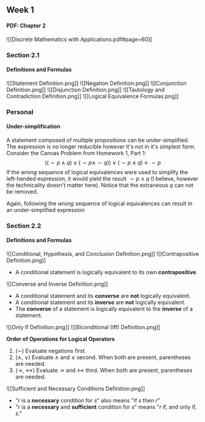 ## Week 1

#### PDF: Chapter 2

![[Discrete Mathematics with Applications.pdf#page=60]]


### Section 2.1

#### Definitions and Formulas

![[Statement Definition.png]]
![[Negation Definition.png]]
![[Conjunction Definition.png]]
![[Disjunction Definition.png]]
![[Tautology and Contradiction Definition.png]]
![[Logical Equivalence Formulas.png]]

### Personal

#### Under-simplification

A statement composed of multiple propositions can be under-simplified. The expression is no longer reducible however it's not in it's simplest form. Consider the Canvas Problem from Homework 1, Part 1:
$$((\sim p \wedge q)\vee(\sim p \wedge \sim q))\vee(\sim p \wedge q)\equiv \sim p$$
If the *wrong* sequence of logical equivalences were used to simplify the left-handed expression, it would yield the result $\sim p \wedge q$ (I believe, however the technicality doesn't matter here). Notice that the extraneous $q$ can not be removed. 

Again, following the *wrong* sequence of logical equivalences can result in an under-simplified expression
### Section 2.2
#### Definitions and Formulas

![[Conditional, Hypothesis, and Conclusion Definition.png]]
![[Contrapositive Definition.png]]
- A conditional statement is logically equivalent to its own **contrapositive**.

![[Converse and Inverse Definition.png]]
- A conditional statement and its **converse** are **not** logically equivalent.
- A conditional statement and its **inverse** are **not** logically equivalent.
- The **converse** of a statement is logically equivalent to the **inverse** of a statement.

![[Only If Definition.png]]
![[Biconditional (Iff) Definition.png]]

**Order of Operations for Logical Operators**
1. ($\sim$) Evaluate negations first.
2. ($\wedge$, $\vee$) Evaluate $\wedge$ and $\vee$ second. When both are present, parentheses are needed.
3. ($\rightarrow$, $\leftrightarrow$) Evaluate $\rightarrow$ and $\leftrightarrow$ third. When both are present, parentheses are needed.

![[Sufficient and Necessary Conditions Definition.png]]
- "$r$ is a **necessary** condition for $s$" also means "if $s$ then $r$"
- "$r$ is a **necessary** and **sufficient** condition for $s$" means "$r$ if, and only if, $s$."